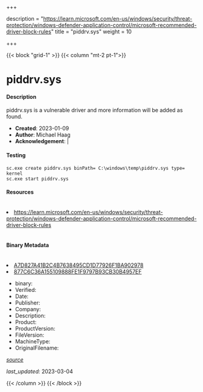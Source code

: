 +++

description = "https://learn.microsoft.com/en-us/windows/security/threat-protection/windows-defender-application-control/microsoft-recommended-driver-block-rules"
title = "piddrv.sys"
weight = 10

+++


{{< block "grid-1" >}}
{{< column "mt-2 pt-1">}}


# piddrv.sys

#### Description


piddrv.sys is a vulnerable driver and more information will be added as found.


- **Created**: 2023-01-09
- **Author**: Michael Haag
- **Acknowledgement**:  | [](https://twitter.com/)

#### Testing

```
sc.exe create piddrv.sys binPath= C:\windows\temp\piddrv.sys type= kernel
sc.exe start piddrv.sys
```

#### Resources
<br>


<li><a href=" https://learn.microsoft.com/en-us/windows/security/threat-protection/windows-defender-application-control/microsoft-recommended-driver-block-rules"> https://learn.microsoft.com/en-us/windows/security/threat-protection/windows-defender-application-control/microsoft-recommended-driver-block-rules</a></li>


<br>


#### Binary Metadata
<br>



<li><a href="https://www.virustotal.com/gui/file/A7D827A41B2C4B7638495CD1D77926F1BA902978">A7D827A41B2C4B7638495CD1D77926F1BA902978</a></li>

<li><a href="https://www.virustotal.com/gui/file/ 877C6C36A155109888FE1F9797B93CB30B4957EF"> 877C6C36A155109888FE1F9797B93CB30B4957EF</a></li>



- binary: 
- Verified: 
- Date: 
- Publisher: 
- Company: 
- Description: 
- Product: 
- ProductVersion: 
- FileVersion: 
- MachineType: 
- OriginalFilename: 

[*source*](https://github.com/magicsword-io/LOLDrivers/tree/main/yaml/piddrv.sys.yml)

*last_updated:* 2023-03-04


{{< /column >}}
{{< /block >}}
